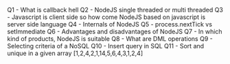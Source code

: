 Q1 - What is callback hell
Q2 - NodeJS single threaded or multi threaded
Q3 - Javascript is client side so how come NodeJS based on javascript is server side language
Q4 - Internals of NodeJS
Q5 - process.nextTick vs setImmediate
Q6 - Advantages and disadvantages of NodeJS
Q7 - In which kind of products, NodeJS is suitable
Q8 - What are DML operations
Q9 - Selecting criteria of a NoSQL 
Q10 - Insert query in SQL
Q11 - Sort and unique in a given array [1,2,4,2,1,14,5,6,4,3,1,2,4]
